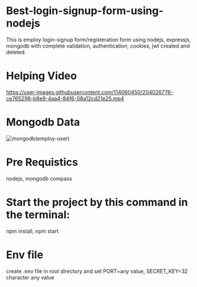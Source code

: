 # Best-login-signup-form-using-nodejs
This is employ login-signup form/registeration form using nodejs, expressjs, mongodb with complete validation, authentication, cookies, jwt created and deleted.


# Helping Video

https://user-images.githubusercontent.com/114060450/204026776-ce765298-b8e9-4aa4-84f6-08a12cd21e25.mp4

# Mongodb Data
![mongodb(employ-user)](https://user-images.githubusercontent.com/114060450/204026863-5ebd9dd7-a80b-4481-b160-c67684c3e80d.png)


# Pre Requistics

nodejs,
mongodb compass

# Start the project by this command in the terminal:
npm install,
npm start

# Env file 

create .env file in root directory and set PORT=any value, SECRET_KEY=32 character any value
